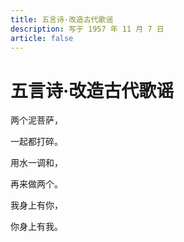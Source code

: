 ```yaml
---
title: 五言诗·改造古代歌谣
description: 写于 1957 年 11 月 7 日
article: false
---
```


# 五言诗·改造古代歌谣

两个泥菩萨，

一起都打碎。

用水一调和，

再来做两个。

我身上有你，

你身上有我。
